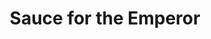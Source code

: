 ---
title: Sauce for the Emperor
year: 1924
opening_date: 1924-02-25
closing_date:
layout: productions
featured_image: 
image_caption:
image_credit:
playbill:
category:
Theatre: Theatre Jacksonville
cast:
  Donor: Carl Bohenberger
  Io: Charles Cruikshank
  Tritor: Charles Johnston
  Octavia: Lucile Westerfield
  Paula: Martha Brotherton
  Adora: Olive Rosenquist
  Tricanthus: Robert Barker
  Macronius: Robert L. Hutchinson
  Nero: Wade Morrow
crew:
  Director: Harrison Gibbs Prentice
  Stage Setting: Mrs. Strawn Perry
orchestra:
external_links:
---